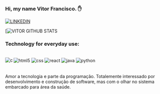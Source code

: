### Hi, my name Vitor Francisco. ✋


[![LINKEDIN](https://img.shields.io/badge/LinkedIn-0077B5?style=for-the-badge&logo=linkedin&logoColor=green)](https://www.linkedin.com/in/vitor-fariasprogram/)

[![VITOR GITHUB STATS](https://github-readme-stats.vercel.app/api?username=dvlpchico-s&show_icons=true&theme=dracula)


### Technology for everyday use:
<div style="display: inline_block"><br/>
    <img align = "center" alt="html5" src="https://img.shields.io/badge/HTML5-E34F26?style=for-the-badge&logo=html5&logoColor=white" />
    <img align = "center" alt="css" src="https://img.shields.io/badge/CSS-239120?&style=for-the-badge&logo=css3&logoColor=white" /> 
    <img align = "left" alt="c" src="https://img.shields.io/badge/C-00599C?style=for-the-badge&logo=c&logoColor=white" />  
    <img align = "center" alt="react" src="https://img.shields.io/badge/React-20232A?style=for-the-badge&logo=react&logoColor=61DAFB" />  
    <img align = "center" alt="java" src="https://img.shields.io/badge/Java-ED8B00?style=for-the-badge&logo=openjdk&logoColor=white" />  
    <img align = "center" alt="python" src="https://img.shields.io/badge/Python-3776AB?style=for-the-badge&logo=python&logoColor=white" />   
</div><br></br>
Amor a tecnologia e parte da programação. Totalemente interessado por desenvolvimento e construção de software, mas com o olhar no sistema embarcado para área da saúde.
